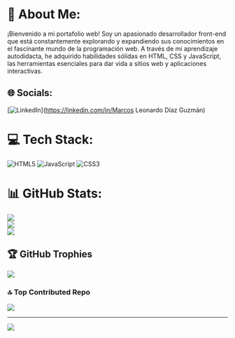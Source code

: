 # 💫 About Me:
¡Bienvenido a mi portafolio web! Soy un apasionado desarrollador front-end que está constantemente explorando y expandiendo sus conocimientos en el fascinante mundo de la programación web. A través de mi aprendizaje autodidacta, he adquirido habilidades sólidas en HTML, CSS y JavaScript, las herramientas esenciales para dar vida a sitios web y aplicaciones interactivas.


## 🌐 Socials:
[![LinkedIn](https://img.shields.io/badge/LinkedIn-%230077B5.svg?logo=linkedin&logoColor=white)](https://linkedin.com/in/Marcos Leonardo Díaz Guzmán) 

# 💻 Tech Stack:
![HTML5](https://img.shields.io/badge/html5-%23E34F26.svg?style=for-the-badge&logo=html5&logoColor=white) ![JavaScript](https://img.shields.io/badge/javascript-%23323330.svg?style=for-the-badge&logo=javascript&logoColor=%23F7DF1E) ![CSS3](https://img.shields.io/badge/css3-%231572B6.svg?style=for-the-badge&logo=css3&logoColor=white)
# 📊 GitHub Stats:
![](https://github-readme-stats.vercel.app/api?username=Leonardo291024&theme=radical&hide_border=false&include_all_commits=false&count_private=false)<br/>
![](https://github-readme-streak-stats.herokuapp.com/?user=Leonardo291024&theme=radical&hide_border=false)<br/>
![](https://github-readme-stats.vercel.app/api/top-langs/?username=Leonardo291024&theme=radical&hide_border=false&include_all_commits=false&count_private=false&layout=compact)

## 🏆 GitHub Trophies
![](https://github-profile-trophy.vercel.app/?username=Leonardo291024&theme=algolia&no-frame=false&no-bg=false&margin-w=4)

### 🔝 Top Contributed Repo
![](https://github-contributor-stats.vercel.app/api?username=Leonardo291024&limit=5&theme=dracula&combine_all_yearly_contributions=true)

---
[![](https://visitcount.itsvg.in/api?id=Leonardo291024&icon=0&color=0)](https://visitcount.itsvg.in)

<!-- Proudly created with GPRM ( https://gprm.itsvg.in ) -->
